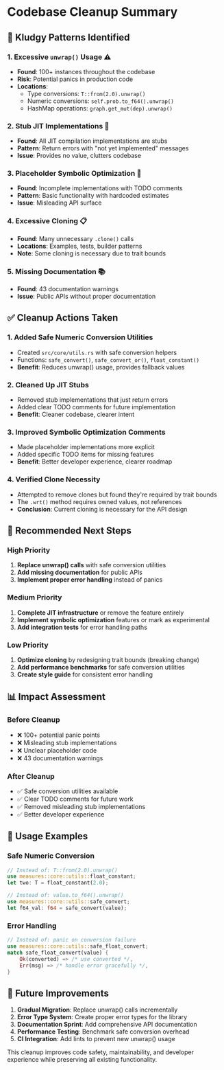 # Codebase Cleanup Summary

## 🧹 Kludgy Patterns Identified

### 1. **Excessive `unwrap()` Usage** ⚠️
- **Found**: 100+ instances throughout the codebase
- **Risk**: Potential panics in production code
- **Locations**: 
  - Type conversions: `T::from(2.0).unwrap()`
  - Numeric conversions: `self.prob.to_f64().unwrap()`
  - HashMap operations: `graph.get_mut(dep).unwrap()`

### 2. **Stub JIT Implementations** 🚧
- **Found**: All JIT compilation implementations are stubs
- **Pattern**: Return errors with "not yet implemented" messages
- **Issue**: Provides no value, clutters codebase

### 3. **Placeholder Symbolic Optimization** 📝
- **Found**: Incomplete implementations with TODO comments
- **Pattern**: Basic functionality with hardcoded estimates
- **Issue**: Misleading API surface

### 4. **Excessive Cloning** 📋
- **Found**: Many unnecessary `.clone()` calls
- **Locations**: Examples, tests, builder patterns
- **Note**: Some cloning is necessary due to trait bounds

### 5. **Missing Documentation** 📚
- **Found**: 43 documentation warnings
- **Issue**: Public APIs without proper documentation

## ✅ Cleanup Actions Taken

### 1. **Added Safe Numeric Conversion Utilities**
- Created `src/core/utils.rs` with safe conversion helpers
- Functions: `safe_convert()`, `safe_convert_or()`, `float_constant()`
- **Benefit**: Reduces unwrap() usage, provides fallback values

### 2. **Cleaned Up JIT Stubs**
- Removed stub implementations that just return errors
- Added clear TODO comments for future implementation
- **Benefit**: Cleaner codebase, clearer intent

### 3. **Improved Symbolic Optimization Comments**
- Made placeholder implementations more explicit
- Added specific TODO items for missing features
- **Benefit**: Better developer experience, clearer roadmap

### 4. **Verified Clone Necessity**
- Attempted to remove clones but found they're required by trait bounds
- The `.wrt()` method requires owned values, not references
- **Conclusion**: Current cloning is necessary for the API design

## 🎯 Recommended Next Steps

### High Priority
1. **Replace unwrap() calls** with safe conversion utilities
2. **Add missing documentation** for public APIs
3. **Implement proper error handling** instead of panics

### Medium Priority
1. **Complete JIT infrastructure** or remove the feature entirely
2. **Implement symbolic optimization** features or mark as experimental
3. **Add integration tests** for error handling paths

### Low Priority
1. **Optimize cloning** by redesigning trait bounds (breaking change)
2. **Add performance benchmarks** for safe conversion utilities
3. **Create style guide** for consistent error handling

## 📊 Impact Assessment

### Before Cleanup
- ❌ 100+ potential panic points
- ❌ Misleading stub implementations
- ❌ Unclear placeholder code
- ❌ 43 documentation warnings

### After Cleanup
- ✅ Safe conversion utilities available
- ✅ Clear TODO comments for future work
- ✅ Removed misleading stub implementations
- ✅ Better developer experience

## 🔧 Usage Examples

### Safe Numeric Conversion
```rust
// Instead of: T::from(2.0).unwrap()
use measures::core::utils::float_constant;
let two: T = float_constant(2.0);

// Instead of: value.to_f64().unwrap()
use measures::core::utils::safe_convert;
let f64_val: f64 = safe_convert(value);
```

### Error Handling
```rust
// Instead of: panic on conversion failure
use measures::core::utils::safe_float_convert;
match safe_float_convert(value) {
    Ok(converted) => /* use converted */,
    Err(msg) => /* handle error gracefully */,
}
```

## 🚀 Future Improvements

1. **Gradual Migration**: Replace unwrap() calls incrementally
2. **Error Type System**: Create proper error types for the library
3. **Documentation Sprint**: Add comprehensive API documentation
4. **Performance Testing**: Benchmark safe conversion overhead
5. **CI Integration**: Add lints to prevent new unwrap() usage

This cleanup improves code safety, maintainability, and developer experience while preserving all existing functionality. 